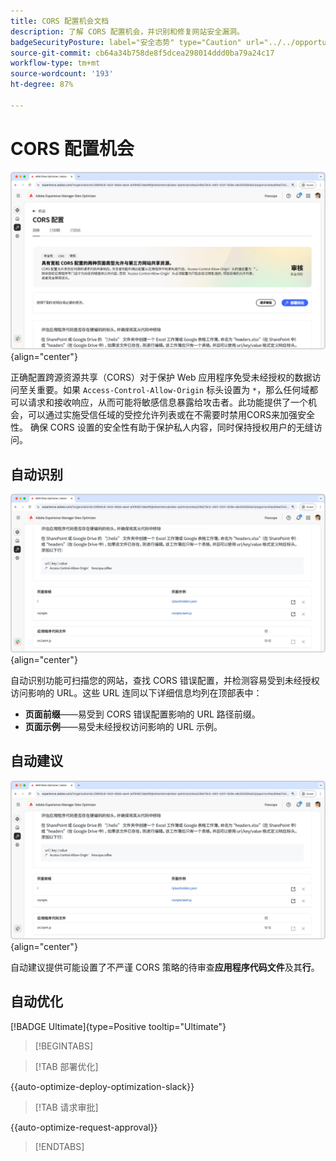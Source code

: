 ```yaml
---
title: CORS 配置机会文档
description: 了解 CORS 配置机会，并识别和修复网站安全漏洞。
badgeSecurityPosture: label="安全态势" type="Caution" url="../../opportunity-types/security-posture.md" tooltip="安全态势"
source-git-commit: cb64a34b758de8f5dcea298014ddd0ba79a24c17
workflow-type: tm+mt
source-wordcount: '193'
ht-degree: 87%

---
```



# CORS 配置机会

![CORS 配置机会](./assets/cors-configuration/hero.png){align="center"}

正确配置跨源资源共享（CORS）对于保护 Web 应用程序免受未经授权的数据访问至关重要。如果 `Access-Control-Allow-Origin` 标头设置为 `*`，那么任何域都可以请求和接收响应，从而可能将敏感信息暴露给攻击者。此功能提供了一个机会，可以通过实施受信任域的受控允许列表或在不需要时禁用CORS来加强安全性。 确保 CORS 设置的安全性有助于保护私人内容，同时保持授权用户的无缝访问。

## 自动识别

![自动识别 CORS 配置机会](./assets/cors-configuration/auto-identify.png){align="center"}

自动识别功能可扫描您的网站，查找 CORS 错误配置，并检测容易受到未经授权访问影响的 URL。这些 URL 连同以下详细信息均列在顶部表中：

* **页面前缀**——易受到 CORS 错误配置影响的 URL 路径前缀。
* **页面示例**——易受未经授权访问影响的 URL 示例。

## 自动建议

![自动建议 CORS 配置机会](./assets/cors-configuration/auto-suggest.png){align="center"}

自动建议提供可能设置了不严谨 CORS 策略的待审查&#x200B;**应用程序代码文件**&#x200B;及其&#x200B;**行**。


## 自动优化

[!BADGE Ultimate]{type=Positive tooltip="Ultimate"}

>[!BEGINTABS]

>[!TAB 部署优化]

{{auto-optimize-deploy-optimization-slack}}

>[!TAB 请求审批]

{{auto-optimize-request-approval}}

>[!ENDTABS]
